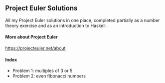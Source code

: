 ## Project Euler Solutions

All my Project Euler solutions in one place, completed partially as a number theory exercise and as an introduction to Haskell.

#### More about Project Euler

https://projecteuler.net/about

#### Index
- Problem 1: multiples of 3 or 5
- Problem 2: even fibonacci numbers
